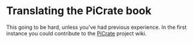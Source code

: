 # Translating the PiCrate book

This going to be hard, unless you've had previous experience. In the first instance you could contribute to the [PiCrate](https://github.com/ruby-processing/PiCrate/wiki) project wiki.
